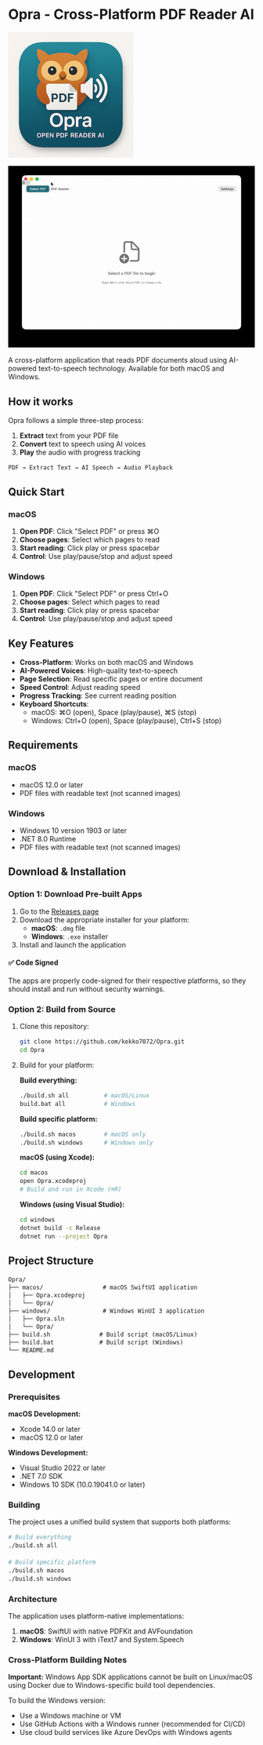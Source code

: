 # Opra - Cross-Platform PDF Reader AI

![App Icon](./app-icon.png)

![Video Demo](./app-recording.gif)

A cross-platform application that reads PDF documents aloud using AI-powered text-to-speech technology. Available for both macOS and Windows.

## How it works

Opra follows a simple three-step process:
1. **Extract** text from your PDF file
2. **Convert** text to speech using AI voices
3. **Play** the audio with progress tracking

```
PDF → Extract Text → AI Speech → Audio Playback
```

## Quick Start

### macOS
1. **Open PDF**: Click "Select PDF" or press ⌘O
2. **Choose pages**: Select which pages to read
3. **Start reading**: Click play or press spacebar
4. **Control**: Use play/pause/stop and adjust speed

### Windows
1. **Open PDF**: Click "Select PDF" or press Ctrl+O
2. **Choose pages**: Select which pages to read
3. **Start reading**: Click play or press spacebar
4. **Control**: Use play/pause/stop and adjust speed

## Key Features

- **Cross-Platform**: Works on both macOS and Windows
- **AI-Powered Voices**: High-quality text-to-speech
- **Page Selection**: Read specific pages or entire document
- **Speed Control**: Adjust reading speed
- **Progress Tracking**: See current reading position
- **Keyboard Shortcuts**: 
  - macOS: ⌘O (open), Space (play/pause), ⌘S (stop)
  - Windows: Ctrl+O (open), Space (play/pause), Ctrl+S (stop)

## Requirements

### macOS
- macOS 12.0 or later
- PDF files with readable text (not scanned images)

### Windows
- Windows 10 version 1903 or later
- .NET 8.0 Runtime
- PDF files with readable text (not scanned images)

## Download & Installation

### Option 1: Download Pre-built Apps

1. Go to the [Releases page](https://github.com/kekko7072/Opra/releases)
2. Download the appropriate installer for your platform:
   - **macOS**: `.dmg` file
   - **Windows**: `.exe` installer
3. Install and launch the application

#### ✅ Code Signed

The apps are properly code-signed for their respective platforms, so they should install and run without security warnings.

### Option 2: Build from Source

1. Clone this repository:
   ```bash
   git clone https://github.com/kekko7072/Opra.git
   cd Opra
   ```

2. Build for your platform:

   **Build everything:**
   ```bash
   ./build.sh all          # macOS/Linux
   build.bat all           # Windows
   ```

   **Build specific platform:**
   ```bash
   ./build.sh macos        # macOS only
   ./build.sh windows      # Windows only
   ```

   **macOS (using Xcode):**
   ```bash
   cd macos
   open Opra.xcodeproj
   # Build and run in Xcode (⌘R)
   ```

   **Windows (using Visual Studio):**
   ```bash
   cd windows
   dotnet build -c Release
   dotnet run --project Opra
   ```

## Project Structure

```
Opra/
├── macos/                 # macOS SwiftUI application
│   ├── Opra.xcodeproj
│   └── Opra/
├── windows/               # Windows WinUI 3 application
│   ├── Opra.sln
│   └── Opra/
├── build.sh              # Build script (macOS/Linux)
├── build.bat             # Build script (Windows)
└── README.md
```

## Development

### Prerequisites

**macOS Development:**
- Xcode 14.0 or later
- macOS 12.0 or later

**Windows Development:**
- Visual Studio 2022 or later
- .NET 7.0 SDK
- Windows 10 SDK (10.0.19041.0 or later)

### Building

The project uses a unified build system that supports both platforms:

```bash
# Build everything
./build.sh all

# Build specific platform
./build.sh macos
./build.sh windows
```

### Architecture

The application uses platform-native implementations:

1. **macOS**: SwiftUI with native PDFKit and AVFoundation
2. **Windows**: WinUI 3 with iText7 and System.Speech

### Cross-Platform Building Notes

**Important:** Windows App SDK applications cannot be built on Linux/macOS using Docker due to Windows-specific build tool dependencies. 

To build the Windows version:
- Use a Windows machine or VM
- Use GitHub Actions with a Windows runner (recommended for CI/CD)
- Use cloud build services like Azure DevOps with Windows agents


